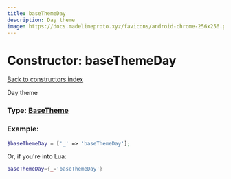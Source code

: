 ```yaml
---
title: baseThemeDay
description: Day theme
image: https://docs.madelineproto.xyz/favicons/android-chrome-256x256.png
---
```

# Constructor: baseThemeDay  
[Back to constructors index](index.md)



Day theme




### Type: [BaseTheme](../types/BaseTheme.md)


### Example:

```php
$baseThemeDay = ['_' => 'baseThemeDay'];
```  


Or, if you're into Lua:

```lua
baseThemeDay={_='baseThemeDay'}

```


